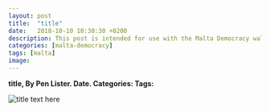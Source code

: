 ```yaml
---
layout: post
title:  "title"
date:   2018-10-10 10:30:30 +0200
description: This post is intended for use with the Malta Democracy walking tour and smart learning activities and was originally only available via the Aurasma AR trigger.
categories: [malta-democracy]
tags: [malta]
image: 
---
```


**title, By Pen Lister. Date. Categories: Tags:**

<!-- <img src="{{site.baseurl}}/assets/images/..." width="350" height="auto"> -->

![title text here]({{site.baseurl}}/assets/images/...)

